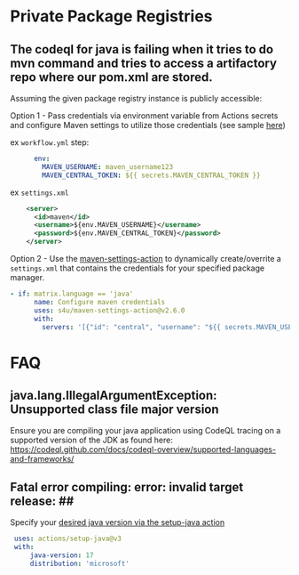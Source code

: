 
# Private Package Registries

## The codeql for java is failing when it tries to do mvn command and tries to access a artifactory repo where our pom.xml are stored.

Assuming the given package registry instance is publicly accessible:


Option 1 - Pass credentials via environment variable from Actions secrets and configure Maven settings to utilize those credentials (see sample [here](https://github.com/actions/setup-java/blob/main/docs/advanced-usage.md#yaml-example))

ex `workflow.yml` step:
```yml
      env:
        MAVEN_USERNAME: maven_username123
        MAVEN_CENTRAL_TOKEN: ${{ secrets.MAVEN_CENTRAL_TOKEN }}
```

ex `settings.xml`
```xml
    <server>
      <id>maven</id>
      <username>${env.MAVEN_USERNAME}</username>
      <password>${env.MAVEN_CENTRAL_TOKEN}</password>
    </server>
```

Option 2 - Use the [maven-settings-action](https://github.com/s4u/maven-settings-action) to dynamically create/overrite a `settings.xml` that contains the credentials for your specified package manager.

```yml
- if: matrix.language == 'java'
      name: Configure maven credentials
      uses: s4u/maven-settings-action@v2.6.0
      with:
        servers: '[{"id": "central", "username": "${{ secrets.MAVEN_USERNAME }}", "password": "${{ secrets.MAVEN_CENTRAL_TOKEN }}"}]'
```

# FAQ

## java.lang.IllegalArgumentException: Unsupported class file major version ##

Ensure you are compiling your java application using CodeQL tracing on a supported version of the JDK as found here: https://codeql.github.com/docs/codeql-overview/supported-languages-and-frameworks/

## Fatal error compiling: error: invalid target release: \## 

Specify your [desired java version via the setup-java action](https://github.com/actions/setup-java#supported-version-syntax)
```yml
 uses: actions/setup-java@v3
 with:
     java-version: 17
     distribution: 'microsoft'
```